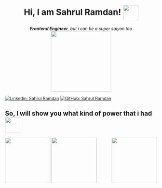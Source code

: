<center>
<div><h1>Hi, I am Sahrul Ramdan! <img align="center" src="https://media.giphy.com/media/7JA8CIHsr0IfYPZpOE/giphy.gif" width="50"/></h1>
<em><strong>Frontend Engineer</strong>, but i can be a super saiyan too</em>
</div></center>
<center><img src="https://media.giphy.com/media/XA1nvOgiy0KWDVEBiP/giphy.gif" width="200"/></center>

[![Linkedin: Sahrul Ramdan](https://img.shields.io/badge/-Sahrul%20Ramdan-blue?style=flat-square&logo=Linkedin&logoColor=white&link=https://www.linkedin.com/in/sahrul-ramdan-2012/)](https://www.linkedin.com/in/sahrul-ramdan-2012/)
[![GitHub: Sahrul Ramdan](https://img.shields.io/github/followers/nyxsr?label=follow&style=social)](https://github.com/nyxsr)

<h2>So, I will show you what kind of power that i had <img src="https://media.giphy.com/media/xcUOXFRfN888SGvbOt/giphy.gif" width="50"/></h2>
<img width="150" src="https://preview.redd.it/shall-we-consider-this-new-logo-v0-k3b8cs0ob8ya1.jpg?auto=webp&s=427c820123dc5af6297224783f143db2077b0c69"/>
<img src="https://i.redd.it/9odfz0kwy2i21.jpg" width="150"/>
<img align="right" src="https://pbs.twimg.com/media/EzRewP5VUAowWoN.png" width="150"/>
<!--
**nyxsr/nyxsr** is a ✨ _special_ ✨ repository because its `README.md` (this file) appears on your GitHub profile.
